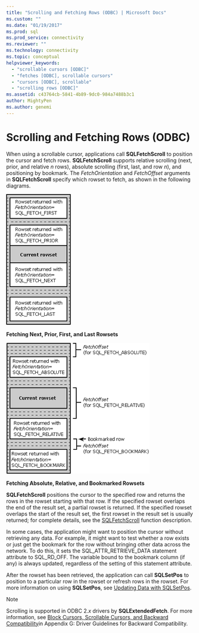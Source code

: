 ```yaml
---
title: "Scrolling and Fetching Rows (ODBC) | Microsoft Docs"
ms.custom: ""
ms.date: "01/19/2017"
ms.prod: sql
ms.prod_service: connectivity
ms.reviewer: ""
ms.technology: connectivity
ms.topic: conceptual
helpviewer_keywords: 
  - "scrollable cursors [ODBC]"
  - "fetches [ODBC], scrollable cursors"
  - "cursors [ODBC], scrollable"
  - "scrolling rows [ODBC]"
ms.assetid: c43764cb-5841-4b89-9dc0-984a7488b3c1
author: MightyPen
ms.author: genemi
---
```

# Scrolling and Fetching Rows (ODBC)
When using a scrollable cursor, applications call **SQLFetchScroll** to position the cursor and fetch rows. **SQLFetchScroll** supports relative scrolling (next, prior, and relative *n* rows), absolute scrolling (first, last, and row *n*), and positioning by bookmark. The *FetchOrientation* and *FetchOffset* arguments in **SQLFetchScroll** specify which rowset to fetch, as shown in the following diagrams.  
  
 ![Fetching Next, Prior, First, and Last Rowsets](../../../odbc/reference/develop-app/media/pr20_2.gif "pr20_2")  
  
 **Fetching Next, Prior, First, and Last Rowsets**  
  
 ![Fetching Absolute, Relative, and Bookmarked Rowset](../../../odbc/reference/develop-app/media/pr20_1.gif "pr20_1")  
  
 **Fetching Absolute, Relative, and Bookmarked Rowsets**  
  
 **SQLFetchScroll** positions the cursor to the specified row and returns the rows in the rowset starting with that row. If the specified rowset overlaps the end of the result set, a partial rowset is returned. If the specified rowset overlaps the start of the result set, the first rowset in the result set is usually returned; for complete details, see the [SQLFetchScroll](../../../odbc/reference/syntax/sqlfetchscroll-function.md) function description.  
  
 In some cases, the application might want to position the cursor without retrieving any data. For example, it might want to test whether a row exists or just get the bookmark for the row without bringing other data across the network. To do this, it sets the SQL_ATTR_RETRIEVE_DATA statement attribute to SQL_RD_OFF. The variable bound to the bookmark column (if any) is always updated, regardless of the setting of this statement attribute.  
  
 After the rowset has been retrieved, the application can call **SQLSetPos** to position to a particular row in the rowset or refresh rows in the rowset. For more information on using **SQLSetPos**, see [Updating Data with SQLSetPos](../../../odbc/reference/develop-app/updating-data-with-sqlsetpos.md).  
  
> [!NOTE]  
>  Scrolling is supported in ODBC 2.*x* drivers by **SQLExtendedFetch**. For more information, see [Block Cursors, Scrollable Cursors, and Backward Compatibility](../../../odbc/reference/appendixes/block-cursors-scrollable-cursors-and-backward-compatibility.md)in Appendix G: Driver Guidelines for Backward Compatibility.

